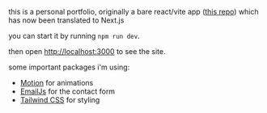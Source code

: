 this is a personal portfolio, originally a bare react/vite app ([this repo](https://github.com/Blaithnaid/portfolio-react/)) which has now been translated to Next.js

you can start it by running `npm run dev`.

then open [http://localhost:3000](http://localhost:3000) to see the site.

some important packages i'm using:

- [Motion](https://motion.dev/) for animations
- [EmailJs](https://www.emailjs.com/) for the contact form
- [Tailwind CSS](https://tailwindcss.com/) for styling
